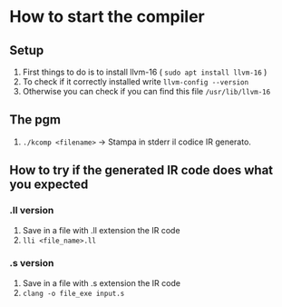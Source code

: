 # How to start the compiler


## Setup
1. First things to do is to install llvm-16 ( `sudo apt install llvm-16` )
2. To check if it correctly installed write `llvm-config --version`
3. Otherwise you can check if you can find this file `/usr/lib/llvm-16`


## The pgm

1. `./kcomp <filename>` -> Stampa in stderr il codice IR generato.



## How to try if the generated IR code does what you expected

### .ll version
1. Save in a file with .ll extension the IR code    
2. `lli <file_name>.ll`               

### .s version
1. Save in a file with .s extension the IR code    
2. `clang -o file_exe input.s`            